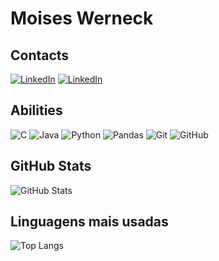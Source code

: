 # Moises Werneck
## Contacts
[![LinkedIn](https://img.shields.io/badge/LinkedIn-0077B5?style=for-the-badge&logo=linkedin&logoColor=white)]((https://www.linkedin.com/in/moiseswerneck/))
[![LinkedIn](https://img.shields.io/badge/DIO-purple?style=for-the-badge&logo=linkedin&logoColor=white)]((https://www.dio.me/users/mauadwerneck))
## Abilities
![C](https://img.shields.io/badge/C-black?style=for-the-badge&logo=c-sharp&logoColor=823085)
![Java](https://img.shields.io/badge/Java-black?style=for-the-badge&logo=openjdk&logoColor=orange)
![Python](https://img.shields.io/badge/Python-black?style=for-the-badge&logo=python&logoColor=yellow)
![Pandas](https://img.shields.io/badge/Pandas-black?style=for-the-badge&logo=pandas&logoColor=black)
![Git](https://img.shields.io/badge/Git-black?style=for-the-badge&logo=git&logoColor=orange)
![GitHub](https://img.shields.io/badge/GitHub-black?style=for-the-badge&logo=github&logoColor=white)



## GitHub Stats
![GitHub Stats](https://github-readme-stats.vercel.app/api?username=mawerneck&theme=transparent&bg_color=000&border_color=black&show_icons=true&icon_color=30A3DC&title_color=green&text_color=FFF)
## Linguagens mais usadas
![Top Langs](https://github-readme-stats-git-masterrstaa-rickstaa.vercel.app/api/top-langs/?username=mawerneck&layout=compact&bg_color=000&border_color=black&title_color=green&text_color=FFF)
